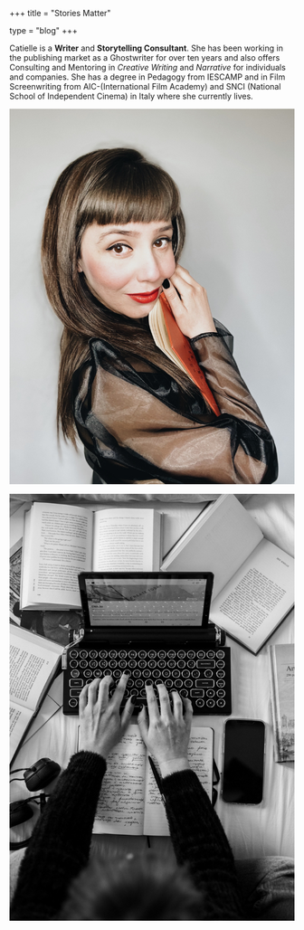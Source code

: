 +++
title = "Stories Matter"

type = "blog"
+++


Catielle is a **Writer** and **Storytelling Consultant**. She has been working in the publishing market as a Ghostwriter for over ten years and also offers Consulting and Mentoring in *Creative Writing* and *Narrative* for individuals and companies.
She has a degree in Pedagogy from IESCAMP and in Film Screenwriting from AIC-(International Film Academy) and SNCI (National School of Independent Cinema) in Italy where she currently lives.

![](/img/cati.jpg)


![](/img/writing.jpg)
